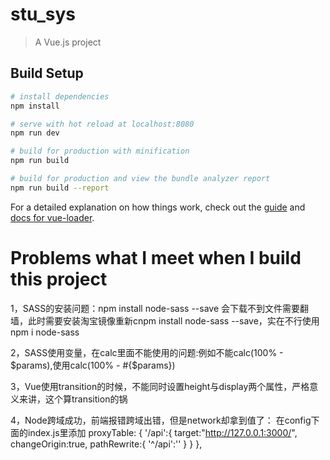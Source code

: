 # stu_sys

> A Vue.js project

## Build Setup

``` bash
# install dependencies
npm install

# serve with hot reload at localhost:8080
npm run dev

# build for production with minification
npm run build

# build for production and view the bundle analyzer report
npm run build --report
```

For a detailed explanation on how things work, check out the [guide](http://vuejs-templates.github.io/webpack/) and [docs for vue-loader](http://vuejs.github.io/vue-loader).

# Problems what I meet when I build this project

1，SASS的安装问题：npm install node-sass --save 会下载不到文件需要翻墙，此时需要安装淘宝镜像重新cnpm install node-sass --save，实在不行使用npm i node-sass

2，SASS使用变量，在calc里面不能使用的问题:例如不能calc(100% - $params),使用calc(100% - #{$params})

3，Vue使用transition的时候，不能同时设置height与display两个属性，严格意义来讲，这个算transition的锅

4，Node跨域成功，前端报错跨域出错，但是network却拿到值了：
      在config下面的index.js里添加
      proxyTable: {
      '/api':{
        target:"http://127.0.0.1:3000/",
        changeOrigin:true,
        pathRewrite:{
          '^/api':''
        }
      }
    },

